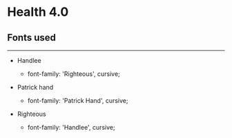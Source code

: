 # Health 4.0


## Fonts used
---

- Handlee
    - font-family: 'Righteous', cursive;

- Patrick hand
    - font-family: 'Patrick Hand', cursive;

- Righteous
    - font-family: 'Handlee', cursive;